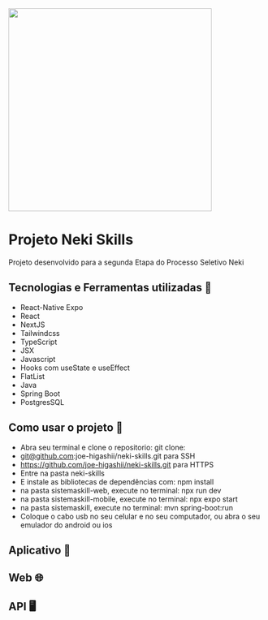  <img src='https://user-images.githubusercontent.com/90471364/186501757-6d401b75-fa86-4290-9fdd-51555761b6d9.png' width='400' align='center'>

#  Projeto Neki Skills

Projeto desenvolvido para a segunda Etapa do Processo Seletivo Neki

## Tecnologias e Ferramentas utilizadas 🤖
- React-Native Expo
- React
- NextJS
- Tailwindcss
- TypeScript
- JSX
- Javascript
- Hooks com useState e useEffect
- FlatList
- Java
- Spring Boot
- PostgresSQL

## Como usar o projeto 🔌
- Abra seu terminal e clone o repositorio: git clone:
- git@github.com:joe-higashii/neki-skills.git para SSH
- https://github.com/joe-higashii/neki-skills.git para HTTPS
- Entre na pasta neki-skills
- E instale as bibliotecas de dependências com: npm install
- na pasta sistemaskill-web, execute no terminal: npx run dev
- na pasta sistemaskill-mobile, execute no terminal: npx expo start
- na pasta sistemaskill, execute no terminal: mvn spring-boot:run
- Coloque o cabo usb no seu celular e no seu computador, ou abra o seu emulador do android ou ios

## Aplicativo 📱

## Web 🌐

## API 🖥️
